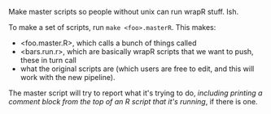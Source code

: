 Make master scripts so people without unix can run wrapR stuff. Ish.

To make a set of scripts, run `make <foo>.masterR`. This makes:
* <foo.master.R>, which calls a bunch of things called 
* <bars.run.r>, which are basically wrapR scripts that we want to push, these in turn call
* what the original scripts are (which users are free to edit, and this will work with the new pipeline).

The master script will try to report what it's trying to do, _including printing a comment block from the top of an R script that it's running_, if there is one.
